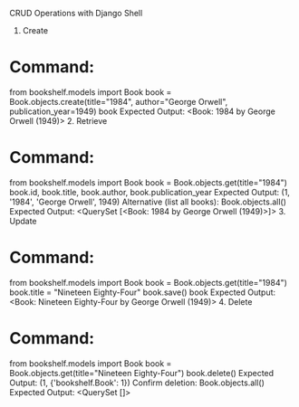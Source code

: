 CRUD Operations with Django Shell
1. Create
# Command:
from bookshelf.models import Book
book = Book.objects.create(title="1984", author="George Orwell", publication_year=1949)
book
Expected Output: <Book: 1984 by George Orwell (1949)>
2. Retrieve
# Command:
from bookshelf.models import Book
book = Book.objects.get(title="1984")
book.id, book.title, book.author, book.publication_year
Expected Output: (1, '1984', 'George Orwell', 1949)
Alternative (list all books):
Book.objects.all()
Expected Output: <QuerySet [<Book: 1984 by George Orwell (1949)>]>
3. Update
# Command:
from bookshelf.models import Book
book = Book.objects.get(title="1984")
book.title = "Nineteen Eighty-Four"
book.save()
book
Expected Output: <Book: Nineteen Eighty-Four by George Orwell (1949)>
4. Delete
# Command:
from bookshelf.models import Book
book = Book.objects.get(title="Nineteen Eighty-Four")
book.delete()
Expected Output: (1, {'bookshelf.Book': 1})
Confirm deletion: Book.objects.all()
Expected Output: <QuerySet []>


